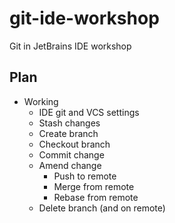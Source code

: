# git-ide-workshop
Git in JetBrains IDE workshop

## Plan

* Working
    * IDE git and VCS settings
    * Stash changes
    * Create branch
    * Checkout branch
    * Commit change
  * Amend change
    * Push to remote
    * Merge from remote
    * Rebase from remote
  * Delete branch (and on remote)